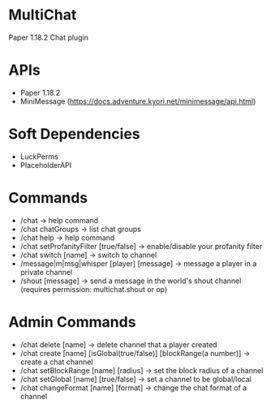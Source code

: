 # MultiChat
 Paper 1.18.2 Chat plugin

# APIs
- Paper 1.18.2
- MiniMessage (https://docs.adventure.kyori.net/minimessage/api.html)

# Soft Dependencies
- LuckPerms
- PlaceholderAPI

# Commands
- /chat -> help command
- /chat chatGroups -> list chat groups
- /chat help -> help command
- /chat setProfanityFilter [true/false] -> enable/disable your profanity filter
- /chat switch [name] -> switch to channel
- /message|m|msg|whisper [player] [message] -> message a player in a private channel
- /shout [message] -> send a message in the world's shout channel (requires permission: multichat.shout or op)

# Admin Commands
- /chat delete [name] -> delete channel that a player created
- /chat create [name] [isGlobal(true/false)] [blockRange(a number)] -> create a chat channel
- /chat setBlockRange [name] [radius] -> set the block radius of a channel
- /chat setGlobal [name] [true/false] -> set a channel to be global/local
- /chat changeFormat [name] [format] -> change the chat format of a channel
